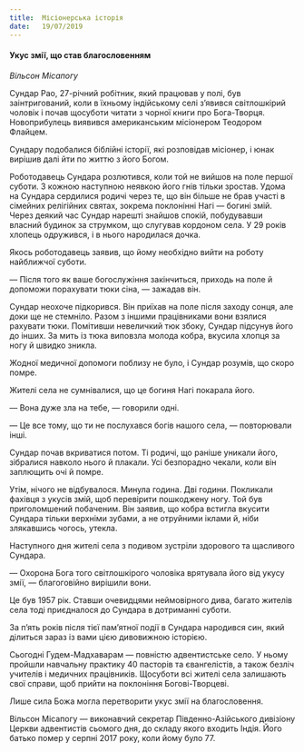 ```yaml
---
title:  Місіонерська історія
date:   19/07/2019
---
```


#### Укус змії, що став благословенням
_Вільсон Місапогу_

Сундар Рао, 27-річний робітник, який працював у полі, був заінтригований, коли в їхньому індійському селі з’явився світлошкірий чоловік і почав щосуботи читати з чорної книги про Бога-Творця. Новоприбулець виявився американським місіонером Теодором Флайцем.

Сундару подобалися біблійні історії, які розповідав місіонер, і юнак вирішив далі йти по життю з його Богом.

Роботодавець Сундара розлютився, коли той не вийшов на поле першої суботи. З кожною наступною неявкою його гнів тільки зростав. Удома на Сундара сердилися родичі через те, що він більше не брав участі в сімейних релігійних святах, зокрема поклонінні Нагі — богині змій. Через деякий час Сундар нарешті знайшов спокій, побудувавши власний будинок за струмком, що слугував кордоном села. У 29 років хлопець одружився, і в нього народилася дочка.

Якось роботодавець заявив, що йому необхідно вийти на роботу найближчої суботи.

— Після того як ваше богослужіння закінчиться, приходь на поле й допоможи порахувати тюки сіна, — зажадав він.

Сундар неохоче підкорився. Він приїхав на поле після заходу сонця, але доки ще не стемніло. Разом з іншими працівниками вони взялися рахувати тюки. Помітивши невеличкий тюк збоку, Сундар підсунув його до інших. За мить із тюка виповзла молода кобра, вкусила хлопця за ногу й швидко зникла.

Жодної медичної допомоги поблизу не було, і Сундар розумів, що скоро помре.

Жителі села не сумнівалися, що це богиня Нагі покарала його.

— Вона дуже зла на тебе, — говорили одні.

— Це все тому, що ти не послухався богів нашого села, — повторювали інші.

Сундар почав вкриватися потом. Ті родичі, що раніше уникали його, зібралися навколо нього й плакали. Усі безпорадно чекали, коли він заплющить очі й помре.

Утім, нічого не відбувалося. Минула година. Дві години. Покликали фахівця з укусів змій, щоб перевірити пошкоджену ногу. Той був приголомшений побаченим. Він заявив, що кобра встигла вкусити Сундара тільки верхніми зубами, а не отруйними іклами й, ніби злякавшись чогось, утекла.

Наступного дня жителі села з подивом зустріли здорового та щасливого Сундара.

— Охорона Бога того світлошкірого чоловіка врятувала його від укусу змії, — благоговійно вирішили вони.

Це був 1957 рік. Ставши очевидцями неймовірного дива, багато жителів села тоді приєдналося до Сундара в дотриманні суботи.

За п’ять років після тієї пам’ятної події в Сундара народився син, який ділиться зараз із вами цією дивовижною історією.

Сьогодні Гудем-Мадхаварам — повністю адвентистське село. У ньому пройшли навчальну практику 40 пасторів та євангелістів, а також безліч учителів і медичних працівників. Щосуботи всі жителі села залишають свої справи, щоб прийти на поклоніння Богові-Творцеві.

Лише сила Божа могла перетворити укус змії на благословення.

Вільсон Місапогу — виконавчий секретар Південно-Азійського дивізіону Церкви адвентистів сьомого дня, до складу якого входить Індія. Його батько помер у серпні 2017 року, коли йому було 77.